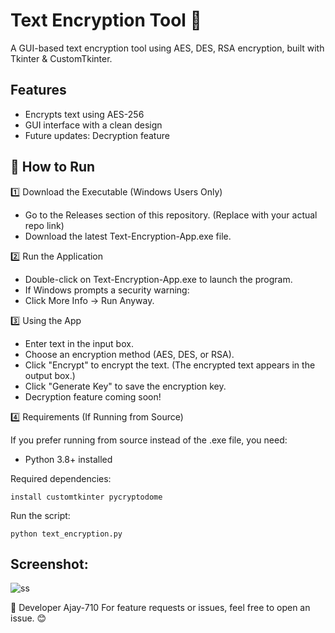 # Text Encryption Tool 🔐

A GUI-based text encryption tool using AES, DES, RSA encryption, built with Tkinter & CustomTkinter.

## Features
- Encrypts text using AES-256
- GUI interface with a clean design
- Future updates: Decryption feature

## 🚀 How to Run
1️⃣ Download the Executable (Windows Users Only)
- Go to the Releases section of this repository. (Replace with your actual repo link)
- Download the latest Text-Encryption-App.exe file.

2️⃣ Run the Application
- Double-click on Text-Encryption-App.exe to launch the program.
- If Windows prompts a security warning:
- Click More Info → Run Anyway.

3️⃣ Using the App
- Enter text in the input box.
- Choose an encryption method (AES, DES, or RSA).
- Click "Encrypt" to encrypt the text.
(The encrypted text appears in the output box.)
- Click "Generate Key" to save the encryption key.
- Decryption feature coming soon!

4️⃣ Requirements (If Running from Source)

If you prefer running from source instead of the .exe file, you need:
- Python 3.8+ installed
  
Required dependencies:

```install customtkinter pycryptodome```

Run the script:

```python text_encryption.py```

## Screenshot:

![ss](https://github.com/user-attachments/assets/b7c981b7-2b75-4ff0-b93d-0ae6fce3d816)



🔗 Developer
Ajay-710
For feature requests or issues, feel free to open an issue. 😊


